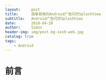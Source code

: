 ```yaml
---
layout:     post
title:      简单易用的Android广告闪页SplashView
subtitle:   Android广告闪页SplashView
date:       2018-04-20
author:     Simon
header-img: img/post-bg-ios9-web.jpg
catalog: true
tags:
    - Android
---
```

# 前言
